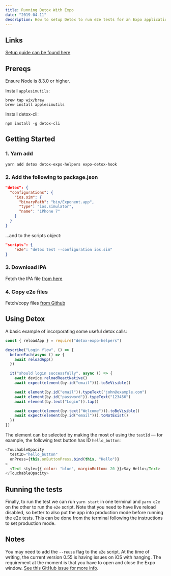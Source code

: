 ```yaml
---
title: Running Detox With Expo
date: "2019-04-11"
description: How to setup Detox to run e2e tests for an Expo application.
---
```


## Links

[Setup guide can be found here](https://github.com/wix/detox/blob/master/docs/Guide.Expo.md)

## Prereqs

Ensure Node is 8.3.0 or higher.

Install `applesimutils`:

```shell
brew tap wix/brew
brew install applesimutils
```

Install detox-cli:

```shell
npm install -g detox-cli
```

## Getting Started

### 1. Yarn add

```
yarn add detox detox-expo-helpers expo-detox-hook
```

### 2. Add the following to package.json

```json
"detox": {
  "configurations": {
    "ios.sim": {
      "binaryPath": "bin/Exponent.app",
      "type": "ios.simulator",
      "name": "iPhone 7"
    }
  }
}
```

…and to the scripts object:

```json
"scripts": {
    "e2e": "detox test --configuration ios.sim"
}
```

### 3. Download IPA

Fetch the IPA file [from here](https://expo.io/tools#client)

### 4. Copy e2e files

Fetch/copy files [from Github](https://github.com/expo/with-detox-tests/tree/master/e2e)

## Using Detox

A basic example of incorporating some useful detox calls:

```js
const { reloadApp } = require("detox-expo-helpers")

describe("Login flow", () => {
  beforeEach(async () => {
    await reloadApp()
  })

  it("should login successfully", async () => {
    await device.reloadReactNative()
    await expect(element(by.id("email"))).toBeVisible()

    await element(by.id("email")).typeText("john@example.com")
    await element(by.id("password")).typeText("123456")
    await element(by.text("Login")).tap()

    await expect(element(by.text("Welcome"))).toBeVisible()
    await expect(element(by.id("email"))).toNotExist()
  })
})
```

The element can be selected by making the most of using the `testId` — for example, the following test button has ID `hello_button`:

```js
<TouchableOpacity
  testID="hello_button"
  onPress={this.onButtonPress.bind(this, "Hello")}
>
  <Text style={{ color: "blue", marginBottom: 20 }}>Say Hello</Text>
</TouchableOpacity>
```

## Running the tests

Finally, to run the test we can run `yarn start` in one terminal and `yarn e2e` on the other to run the `e2e` script. Note that you need to have live reload disabled, so better to also put the app into production mode before running the e2e tests. This can be done from the terminal following the instructions to set production mode.

## Notes

You may need to add the `--reuse` flag to the `e2e` script. At the time of writing, the current version 0.55 is having issues on iOS with hanging. The requirement at the moment is that you have to open and close the Expo window. [See this GitHub issue for more info](https://github.com/wix/Detox/issues/917#issuecomment-422396875).
